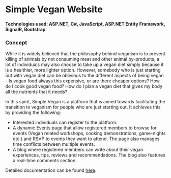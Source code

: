 # Simple Vegan Website

#### Technologies used: ASP.NET, C#, JavaScript, ASP.NET Entity Framework, SignalR, Bootstrap

### Concept

While it is widely believed that the philosophy behind veganism is to prevent killing of animals by not consuming meat and other animal by-products, a lot of individuals may also choose to take up a vegan diet simply because it is a healthier, more lighter option. However, somebody who is just starting out with vegan diet can be oblivious to the different aspects of being vegan - Is vegan food always this expensive, or are there cheaper options? How do I cook good vegan food? How do I plan a vegan diet that gives my body all the nutrients that it needs?

In this spirit, Simple Vegan is a platform that is aimed towards facilitating the transition to veganism for people who are just starting out. It achieves this by providing the following:

* Interested individuals can register to the platform.
* A dynamic Events page that allow registered members to browse for events (Vegan related workshops, cooking demonstrations, game-nights etc.) and RSVP to events they want to attend. The page also manages time conflicts between multiple events.
* A blog where registered members can write about their vegan experiences, tips, reviews and recommendations. The blog also features a real-time comments section.

Detailed documentation can be found [here](https://www.linkedin.com/pulse/developing-concept-website-people-starting-out-vegan-diet-apurba-nath/ "Simple Vegan Documentation").
